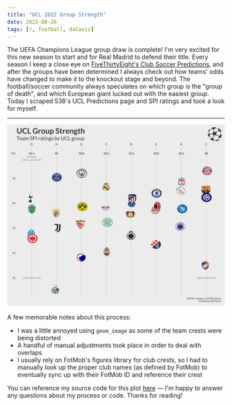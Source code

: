 ```yaml
---
title: "UCL 2022 Group Strength"
date: 2022-08-26
tags: [r, football, dataviz]
---
```


The UEFA Champions League group draw is complete! 
I'm very excited for this new season to start and for Real Madrid to defend their title. 
Every season I keep a close eye on [FiveThirtyEight's Club Soccer Predictions](https://projects.fivethirtyeight.com/soccer-predictions), and after the groups have been determined I always check out how teams' odds have changed to make it to the knockout stage and beyond. 
The football/soccer community always speculates on which group is the "group of death", and which European giant lucked out with the easiest group. 
Today I scraped 538's UCL Predictions page and SPI ratings and took a look for myself.

----------

<p align ="center">
  <img src = "/figs/20220826a-UCL group strength-OT.png">
</p>

A few memorable notes about this process:
- I was a little annoyed using `geom_image` as some of the team crests were being distorted
- A handful of manual adjustments took place in order to deal with overlaps
- I usually rely on FotMob's figures library for club crests, so I had to manually look up the proper club names (as defined by FotMob) to eventually sync up with their FotMob ID and reference their crest


You can reference my source code for this plot [here](https://gist.github.com/OTStats/44e5947ecb3a9cd0feb6b43c7567bdfd) — I'm happy to answer any questions about my process or code. 
Thanks for reading!
